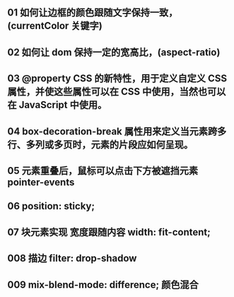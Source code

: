 ## 01 如何让边框的颜色跟随文字保持一致，(currentColor 关键字)

## 02 如何让 dom 保持一定的宽高比，(aspect-ratio)

## 03 @property CSS 的新特性，用于定义自定义 CSS 属性，并使这些属性可以在 CSS 中使用，当然也可以在 JavaScript 中使用。

## 04 box-decoration-break 属性用来定义当元素跨多行、多列或多页时，元素的片段应如何呈现。

## 05 元素重叠后，鼠标可以点击下方被遮挡元素 pointer-events

## 06 position: sticky;

## 07 块元素实现 宽度跟随内容 width: fit-content;

## 008 描边 filter: drop-shadow

## 009 mix-blend-mode: difference; 颜色混合
